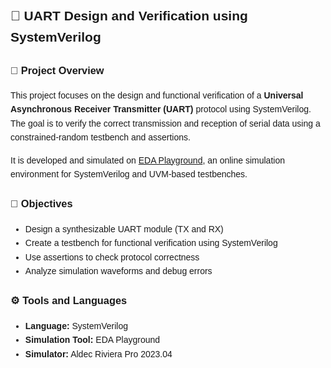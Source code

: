 <!DOCTYPE html>
<html>
<head>
  
</head>
<body style="font-family: Arial, sans-serif; line-height: 1.6;">

  <h2>📡 UART Design and Verification using SystemVerilog</h2>

  <h3>📌 Project Overview</h3>
  <p>
    This project focuses on the design and functional verification of a 
    <strong>Universal Asynchronous Receiver Transmitter (UART)</strong> protocol using SystemVerilog. 
    The goal is to verify the correct transmission and reception of serial data using a constrained-random 
    testbench and assertions.
  </p>
  <p>
    It is developed and simulated on <a href="https://www.edaplayground.com/x/Ta7K" target="_blank">EDA Playground</a>, 
    an online simulation environment for SystemVerilog and UVM-based testbenches.
  </p>

  <h3>🎯 Objectives</h3>
  <ul>
    <li>Design a synthesizable UART module (TX and RX)</li>
    <li>Create a testbench for functional verification using SystemVerilog</li>
    <li>Use assertions to check protocol correctness</li>
    <li>Analyze simulation waveforms and debug errors</li>
  </ul>

  <h3>⚙️ Tools and Languages</h3>
  <ul>
    <li><strong>Language:</strong> SystemVerilog</li>
    <li><strong>Simulation Tool:</strong> EDA Playground</li>
    <li><strong>Simulator:</strong> Aldec Riviera Pro 2023.04</li>
  </ul>

</body>
</html>
